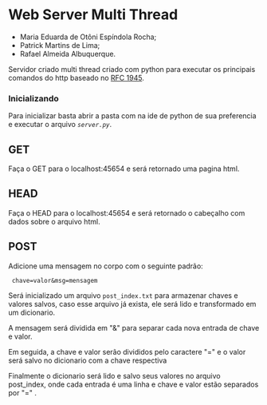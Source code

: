 # Web Server Multi Thread  
* Maria Eduarda de Otôni Espíndola Rocha;
* Patrick Martins de Lima;
* Rafael Almeida Albuquerque.

Servidor criado multi thread criado com python para executar os principais comandos do http baseado no [RFC 1945](https://tools.ietf.org/html/rfc1945).

### Inicializando 
Para inicializar basta abrir a pasta com na ide de python de sua preferencia e executar o arquivo *`server.py`*.
## GET
Faça o GET para o localhost:45654 e será retornado uma pagina html.

## HEAD
Faça o HEAD para o localhost:45654 e será retornado o cabeçalho com dados sobre o arquivo html.

## POST
Adicione uma mensagem no corpo com o seguinte padrão:
```
 chave=valor&msg=mensagem
``` 
Será inicializado um arquivo `post_index.txt` para armazenar chaves e valores salvos, caso esse arquivo já exista, ele será lido e transformado em um dicionario.

A mensagem será dividida em "&" para separar cada nova entrada de chave e valor.

Em seguida, a chave e valor serão divididos pelo caractere "=" e o valor será salvo no dicionario com a chave respectiva

Finalmente o dicionario será lido e salvo seus valores no arquivo post_index, onde cada entrada é uma linha e chave e valor estão separados por "=" .